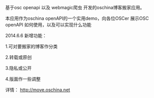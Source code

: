 
基于osc openapi 以及 webmagic爬虫 开发的oschina博客搬家应用。 

本应用作为oschina openAPI的一个实用demo，向各位OSCer 展示OSC openAPI 如何使用，以及可以实现什么功能


2014.6.6 新增功能：

1.可对要搬家的博客作分类

2.转载或原创

3.隐私或公开

4.版面作一些调整


详情： http://move.oschina.net